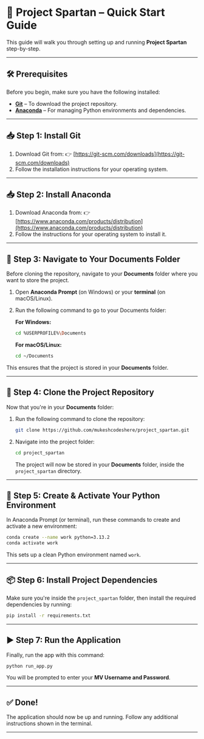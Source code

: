 # 🚀 Project Spartan – Quick Start Guide

This guide will walk you through setting up and running **Project Spartan** step-by-step.

---

## 🛠 Prerequisites

Before you begin, make sure you have the following installed:

* **[Git](https://git-scm.com/downloads)** – To download the project repository.
* **[Anaconda](https://www.anaconda.com/products/distribution)** – For managing Python environments and dependencies.

---

## 📥 Step 1: Install Git

1. Download Git from:
   👉 [https://git-scm.com/downloads](https://git-scm.com/downloads)
2. Follow the installation instructions for your operating system.

---

## 📥 Step 2: Install Anaconda

1. Download Anaconda from:
   👉 [https://www.anaconda.com/products/distribution](https://www.anaconda.com/products/distribution)
2. Follow the instructions for your operating system to install it.

---

## 📁 Step 3: Navigate to Your Documents Folder

Before cloning the repository, navigate to your **Documents** folder where you want to store the project.

1. Open **Anaconda Prompt** (on Windows) or your **terminal** (on macOS/Linux).
2. Run the following command to go to your Documents folder:

   **For Windows:**

   ```bash
   cd %USERPROFILE%\Documents
   ```

   **For macOS/Linux:**

   ```bash
   cd ~/Documents
   ```

This ensures that the project is stored in your **Documents** folder.

---

## 📂 Step 4: Clone the Project Repository

Now that you're in your **Documents** folder:

1. Run the following command to clone the repository:

   ```bash
   git clone https://github.com/mukeshcodeshere/project_spartan.git
   ```

2. Navigate into the project folder:

   ```bash
   cd project_spartan
   ```

   The project will now be stored in your **Documents** folder, inside the `project_spartan` directory.

---

## 🐍 Step 5: Create & Activate Your Python Environment

In Anaconda Prompt (or terminal), run these commands to create and activate a new environment:

```bash
conda create --name work python=3.13.2
conda activate work
```

This sets up a clean Python environment named `work`.

---

## 📦 Step 6: Install Project Dependencies

Make sure you're inside the `project_spartan` folder, then install the required dependencies by running:

```bash
pip install -r requirements.txt
```

---

## ▶️ Step 7: Run the Application

Finally, run the app with this command:

```bash
python run_app.py
```

You will be prompted to enter your **MV Username and Password**.

---

## ✅ Done!

The application should now be up and running. Follow any additional instructions shown in the terminal.

---

